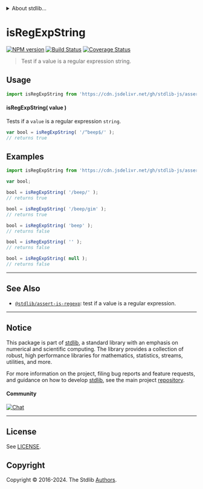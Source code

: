<!--

@license Apache-2.0

Copyright (c) 2018 The Stdlib Authors.

Licensed under the Apache License, Version 2.0 (the "License");
you may not use this file except in compliance with the License.
You may obtain a copy of the License at

   http://www.apache.org/licenses/LICENSE-2.0

Unless required by applicable law or agreed to in writing, software
distributed under the License is distributed on an "AS IS" BASIS,
WITHOUT WARRANTIES OR CONDITIONS OF ANY KIND, either express or implied.
See the License for the specific language governing permissions and
limitations under the License.

-->


<details>
  <summary>
    About stdlib...
  </summary>
  <p>We believe in a future in which the web is a preferred environment for numerical computation. To help realize this future, we've built stdlib. stdlib is a standard library, with an emphasis on numerical and scientific computation, written in JavaScript (and C) for execution in browsers and in Node.js.</p>
  <p>The library is fully decomposable, being architected in such a way that you can swap out and mix and match APIs and functionality to cater to your exact preferences and use cases.</p>
  <p>When you use stdlib, you can be absolutely certain that you are using the most thorough, rigorous, well-written, studied, documented, tested, measured, and high-quality code out there.</p>
  <p>To join us in bringing numerical computing to the web, get started by checking us out on <a href="https://github.com/stdlib-js/stdlib">GitHub</a>, and please consider <a href="https://opencollective.com/stdlib">financially supporting stdlib</a>. We greatly appreciate your continued support!</p>
</details>

# isRegExpString

[![NPM version][npm-image]][npm-url] [![Build Status][test-image]][test-url] [![Coverage Status][coverage-image]][coverage-url] <!-- [![dependencies][dependencies-image]][dependencies-url] -->

> Test if a value is a regular expression string.

<section class="intro">

</section>

<!-- /.intro -->



<section class="usage">

## Usage

```javascript
import isRegExpString from 'https://cdn.jsdelivr.net/gh/stdlib-js/assert-is-regexp-string@v0.2.1-deno/mod.js';
```

#### isRegExpString( value )

Tests if a `value` is a regular expression `string`.

```javascript
var bool = isRegExpString( '/^beep$/' );
// returns true
```

</section>

<!-- /.usage -->

<section class="examples">

## Examples

<!-- eslint no-undef: "error" -->

```javascript
import isRegExpString from 'https://cdn.jsdelivr.net/gh/stdlib-js/assert-is-regexp-string@v0.2.1-deno/mod.js';

var bool;

bool = isRegExpString( '/beep/' );
// returns true

bool = isRegExpString( '/beep/gim' );
// returns true

bool = isRegExpString( 'beep' );
// returns false

bool = isRegExpString( '' );
// returns false

bool = isRegExpString( null );
// returns false
```

</section>

<!-- /.examples -->



<!-- Section for related `stdlib` packages. Do not manually edit this section, as it is automatically populated. -->

<section class="related">

* * *

## See Also

-   <span class="package-name">[`@stdlib/assert-is-regexp`][@stdlib/assert/is-regexp]</span><span class="delimiter">: </span><span class="description">test if a value is a regular expression.</span>

</section>

<!-- /.related -->

<!-- Section for all links. Make sure to keep an empty line after the `section` element and another before the `/section` close. -->


<section class="main-repo" >

* * *

## Notice

This package is part of [stdlib][stdlib], a standard library with an emphasis on numerical and scientific computing. The library provides a collection of robust, high performance libraries for mathematics, statistics, streams, utilities, and more.

For more information on the project, filing bug reports and feature requests, and guidance on how to develop [stdlib][stdlib], see the main project [repository][stdlib].

#### Community

[![Chat][chat-image]][chat-url]

---

## License

See [LICENSE][stdlib-license].


## Copyright

Copyright &copy; 2016-2024. The Stdlib [Authors][stdlib-authors].

</section>

<!-- /.stdlib -->

<!-- Section for all links. Make sure to keep an empty line after the `section` element and another before the `/section` close. -->

<section class="links">

[npm-image]: http://img.shields.io/npm/v/@stdlib/assert-is-regexp-string.svg
[npm-url]: https://npmjs.org/package/@stdlib/assert-is-regexp-string

[test-image]: https://github.com/stdlib-js/assert-is-regexp-string/actions/workflows/test.yml/badge.svg?branch=v0.2.1
[test-url]: https://github.com/stdlib-js/assert-is-regexp-string/actions/workflows/test.yml?query=branch:v0.2.1

[coverage-image]: https://img.shields.io/codecov/c/github/stdlib-js/assert-is-regexp-string/main.svg
[coverage-url]: https://codecov.io/github/stdlib-js/assert-is-regexp-string?branch=main

<!--

[dependencies-image]: https://img.shields.io/david/stdlib-js/assert-is-regexp-string.svg
[dependencies-url]: https://david-dm.org/stdlib-js/assert-is-regexp-string/main

-->

[chat-image]: https://img.shields.io/gitter/room/stdlib-js/stdlib.svg
[chat-url]: https://app.gitter.im/#/room/#stdlib-js_stdlib:gitter.im

[stdlib]: https://github.com/stdlib-js/stdlib

[stdlib-authors]: https://github.com/stdlib-js/stdlib/graphs/contributors

[cli-section]: https://github.com/stdlib-js/assert-is-regexp-string#cli
[cli-url]: https://github.com/stdlib-js/assert-is-regexp-string/tree/cli
[@stdlib/assert-is-regexp-string]: https://github.com/stdlib-js/assert-is-regexp-string/tree/main

[umd]: https://github.com/umdjs/umd
[es-module]: https://developer.mozilla.org/en-US/docs/Web/JavaScript/Guide/Modules

[deno-url]: https://github.com/stdlib-js/assert-is-regexp-string/tree/deno
[deno-readme]: https://github.com/stdlib-js/assert-is-regexp-string/blob/deno/README.md
[umd-url]: https://github.com/stdlib-js/assert-is-regexp-string/tree/umd
[umd-readme]: https://github.com/stdlib-js/assert-is-regexp-string/blob/umd/README.md
[esm-url]: https://github.com/stdlib-js/assert-is-regexp-string/tree/esm
[esm-readme]: https://github.com/stdlib-js/assert-is-regexp-string/blob/esm/README.md
[branches-url]: https://github.com/stdlib-js/assert-is-regexp-string/blob/main/branches.md

[stdlib-license]: https://raw.githubusercontent.com/stdlib-js/assert-is-regexp-string/main/LICENSE

[standard-streams]: https://en.wikipedia.org/wiki/Standard_streams

[mdn-regexp]: https://developer.mozilla.org/en-US/docs/Web/JavaScript/Guide/Regular_Expressions

<!-- <related-links> -->

[@stdlib/assert/is-regexp]: https://github.com/stdlib-js/assert-is-regexp/tree/deno

<!-- </related-links> -->

</section>

<!-- /.links -->
